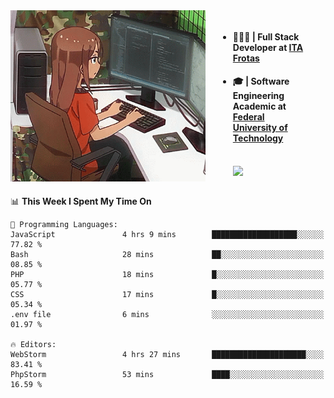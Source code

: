 
<body >
  <div style="display: flex; width: auto; margin-right: 30px ">
    <img align="right" width="312" height="274" style="padding-right:20px; " src="assets/umiko.gif" alt="Computer man" />
    <ul style="flex: 1;">
      <li><h4>🧑🏽‍💻 | Full Stack Developer at <a href="https://itafrotas.com//">ITA Frotas</a></h4></li>
      <li><h4>🎓 | Software Engineering Academic at <a href="http://www.utfpr.edu.br/">Federal University of Technology</a></h4></li>
      <br/>
      <a href="https://skillicons.dev">
        <img src="https://skillicons.dev/icons?i=ts,react,nodejs,go,swift,js,adonis,postgres,c,heroku,gradle,firebase,flutter,docker,aws,java,redis,kubernetes&theme=light&&perline=6 " />
      </a>
    </ul>  
    <br/>
  </div>
</body>


<!--START_SECTION:waka-->
📊 **This Week I Spent My Time On** 

```text
💬 Programming Languages: 
JavaScript               4 hrs 9 mins        ███████████████████░░░░░░   77.82 % 
Bash                     28 mins             ██░░░░░░░░░░░░░░░░░░░░░░░   08.85 % 
PHP                      18 mins             █░░░░░░░░░░░░░░░░░░░░░░░░   05.77 % 
CSS                      17 mins             █░░░░░░░░░░░░░░░░░░░░░░░░   05.34 % 
.env file                6 mins              ░░░░░░░░░░░░░░░░░░░░░░░░░   01.97 % 

🔥 Editors: 
WebStorm                 4 hrs 27 mins       █████████████████████░░░░   83.41 % 
PhpStorm                 53 mins             ████░░░░░░░░░░░░░░░░░░░░░   16.59 % 
```


<!--END_SECTION:waka-->

<!--
**danielr0d/danielr0d** is a ✨ _special_ ✨ repository because its `README.md` (this file) appears on your GitHub profile.

Here are some ideas to get you started:

- 🔭 I’m currently working on ...
- 🌱 I’m currently learning ...
- 👯 I’m looking to collaborate on ...
- 🤔 I’m looking for help with ...
- 💬 Ask me about ...
- 📫 How to reach me: ...
- 😄 Pronouns: ...
- ⚡ Fun fact: ...
-->
